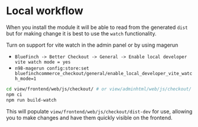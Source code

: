 # Local workflow

When you install the module it will be able to read from the generated `dist` but for making change it is best to use the `watch` functionality.

Turn on support for vite watch in the admin panel or by using magerun
- `BlueFinch -> Better Checkout -> General -> Enable local developer vite watch mode = yes`
- `n98-magerun config:store:set bluefinchcommerce_checkout/general/enable_local_developer_vite_watch_mode=1`

```bash
cd view/frontend/web/js/checkout/ # or view/adminhtml/web/js/checkout/
npm ci
npm run build-watch
```

This will populate `view/frontend/web/js/checkout/dist-dev` for use, allowing you to make changes and have them quickly visible on the frontend.
